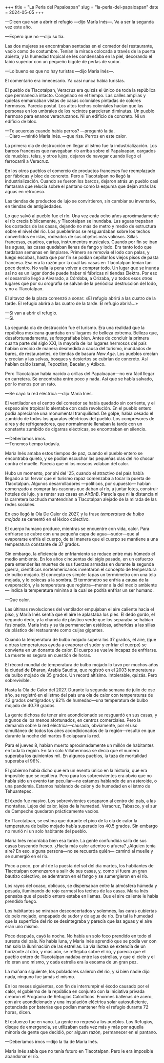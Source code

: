 +++
title = "La Perla del Papaloapan"
slug = "la-perla-del-papaloapan"
date = 2024-05-05
+++

​​—Dicen que van a abrir el refugio —dijo María Inés—. Va a ser la segunda vez este año.

—Espero que no —dijo su tía. 

Las dos mujeres se encontraban sentadas en el comedor del restaurante, vacío como de costumbre. Tenían la mirada colocada a través de la puerta abierta, y la humedad tropical se les condensaba en la piel, decorando el labio superior con un pequeño bigote de perlas de sudor.

—Lo bueno es que no hay turistas —dijo María Inés—. 

El comentario era innecesario. Ya casi nunca había turistas.

El pueblo de Tlacotalpan, Veracruz era quizás el único de toda la república que permanecía intacto. Congelado en el tiempo. Las calles amplias y quietas enmarcaban vistas de casas coloniales pintadas de colores hermosos. Parecía postal. Los altos techos coloniales hacían que las personas en los umbrales de los recintos parecieran diminutas. Un pueblo hermoso para enanos veracruzanos. Ni un edificio de concreto. Ni un edificio de bloc.

—Te acuerdas cuando había perros? —preguntó la tía.   
—Claro —mintió María Inés. —que risa. Perros en este calor.

La primera ola de destrucción en llegar al istmo fue la industrialización. Los barcos franceses que navegaban río arriba sobre el Papaloapan, cargados de muebles, telas, y otros lujos, dejaron de navegar cuando llegó el ferrocarril a Veracruz.

En los otros pueblos el comercio de productos franceses fue reemplazado por fábricas y bloc de concreto. Pero a Tlacotalpan no llegó la industrialización. Cuando se fueron los barcos, dejaron atrás un pueblo casi fantasma que relucía sobre el pantano como la espuma que dejan atrás las aguas en retroceso. 

Las tiendas de productos de lujo se convirtieron, sin cambiar su inventario, en tiendas de antigüedades.

Lo que salvó al pueblo fue el río. Una vez cada ocho años aproximadamente el río crecía bíblicamente, y Tlacotalpan se inundaba. Las aguas trepaban los costados de las casas, dejando no más de metro y medio de estructura sobre el nivel del río. Los pueblerinos se resguardaban sobre los techos convertidos en islas, rodeados de sus objetos más valiosos. Sillas francesas, cuadros, cartas, instrumentos musicales. Cuando por fin se iban las aguas, las casas quedaban llenas de fango y lodo. Era tanto lodo que tardaban semanas en limpiarse. Primero se removía el lodo con palas, y luego escobas, hasta que por fin se podían cepillar los viejos pisos de pasta francesa. Esa era la razón por la cual las casas en Tlacotalpan tenían tan poco dentro. No valía la pena volver a comprar todo. 
Un lugar que se inunda así no es un lugar donde puede haber ni fábricas ni tiendas Elektra. Por eso el desarrollo llegó a Alvarado, a Córdoba, a Orizaba, y a todos esos otros lugares que por su orografía se salvan de la periódica destrucción del lodo, y no a Tlacotalpan.

El altavoz de la plaza comenzó a sonar: «El refugio abrirá a las cuatro de la tarde. El refugio abrirá a las cuatro de la tarde. El refugio abrirá...»

—Sí van a abrir el refugio.  
—Sí.

La segunda ola de destrucción fue el turismo. Era una realidad que la república mexicana guardaba en sí lugares de belleza extrema. Belleza que, desafortunadamente, se fotografiaba bien. Antes de concluir la primera cuarta parte del siglo XXI, la mayoría de los lugares hermosos del país habían crecido de manera desmedida a causa del turismo, inundados de bares, de restaurantes, de tiendas de basura _New Age_. Los pueblos crecían y crecían y las selvas, bosques y desiertos se cubrían de concreto. Así habían caído Izamal, Tepoztlan, Bacalar, y Atlixco. 

Pero Tlacotalpan había nacido a orillas del Papaloapan—no era fácil llegar en carretera. Se encontraba entre poco y nada. Así que se había salvado, por lo menos por un rato.

—Se cayó la red eléctrica —dijo María Inés. 

El ventilador en el centro del comedor se había quedado sin corriente, y el espeso aire tropical lo alentaba con cada revolución. En el pueblo entero podía apreciarse una monumental tranquilidad. De golpe, había cesado el zumbido de todos los aparatos eléctricos del pueblo. Los compresores de aires y de refrigeradores, que normalmente llenaban la tarde con un constante zumbido de cigarras eléctricas, se encontraban en silencio.

—Deberíamos irnos.  
—Tenemos tiempo todavía.

María Inés amaba estos tiempos de paz, cuando el pueblo entero se encontraba quieto, y se podían escuchar las pequeñas olas del río chocar contra el muelle. Parecía que ni los moscos volaban del calor.

Hubo un momento, por ahí del '25, cuando el atractivo del país había llegado a tal fervor que el turismo rapaz comenzaba a tocar la puerta de Tlacotalpan. Algunos desarrolladores —políticos, por supuesto— habían comenzado a comprar las casonas que daban al río, a juntar lotes, construir hoteles de lujo, y a rentar sus casas en _AirBnB_. Parecía que ni la distancia ni la carretera bachuda mantendrían a Tlacotalpan alejado de la mirada de las redes sociales.

En eso llegó la Ola De Calor de 2027, y la frase _temperatura de bulbo mojado_ se cementó en el léxico colectivo. 

El cuerpo humano produce, mientras se encuentre con vida, calor. Para enfriarse se cubre con una pequeña capa de agua—sudor—que al evaporarse enfría el cuerpo, de tal manera que el cuerpo se mantiene a una temperatura constante de 37 grados.

Sin embargo, la eficiencia de enfriamiento se reduce entre más húmedo el medio ambiente. En los años cincuentas del siglo pasado, en un esfuerzo para entender las muertes de sus fuerzas armadas en durante la segunda guerra, científicos norteamericanos inventaron el concepto de temperatura de bulbo mojado. El concepto es simple: tapas un termómetro con una tela mojada, y lo colocas a la sombra. El termómetro se enfría a causa de la evaporación, y la temperatura que registra—menor a la del medio ambiente— indica la temperatura mínima a la cual se podría enfriar un ser humano.

—Que calor.

Las últimas revoluciones del ventilador empujaban el aire caliente hacia el piso, y María Inés sentía que el aire le aplastaba los pies. El dedo gordo, el segundo dedo, y la chancla de plástico verde que los separaba se habían fusionado. Maria Inés y su tía permanecían estáticas, adheridas a las sillas de plástico del restaurante como cuijas gigantes.

Cuando la temperatura de bulbo mojado supera los 37 grados, el aire, (que a otras temperaturas ayuda a evaporar el sudor y enfriar el cuerpo) se convierte en un donante de calor. El cuerpo se vuelve incapaz de enfriarse. La muerte es segura en cuestión de horas.

El récord mundial de temperatura de bulbo mojado lo tuvo por muchos años la ciudad de Dharan, Arabia Saudita, que registró en el 2003 temperaturas de bulbo mojado de 35 grados. Un record altísimo. Intolerable, quizás. Pero sobrevivible.

Hasta la Ola de Calor del 2027. Durante la segunda semana de julio de ese año, se registró en el istmo del país una ola de calor con temperaturas de 42 grados centígrados y 92% de humedad—una temperatura de bulbo mojado de 40.79 grados.

La gente dichosa de tener aire acondicionado se resguardó en sus casas, y algunos de los menos afortunados, en centros comerciales. Pero la demanda sobre la red eléctrica—causada, obviamente, por el uso simultáneo de todos los aires acondicionados de la región—resultó en que durante la noche del martes 6 colapsara la red. 

Para el jueves 8, habían muerto aproximadamente un millón de habitantes en toda la región. En tan solo Villahermosa se decía que el numero superaba los quinientos mil. En algunos pueblos, la taza de mortalidad superaba el 96%. 

El gobierno había dicho que era un evento único en la historia, que era imposible que se repitiera. Pero para los sobrevivientes era obvio que no había sido un evento tan peculiar—no estamos hablando de un asteroide, o una pandemia. Estamos hablando de calor y de humedad en el istmo de Tehuantepec.

El éxodo fue masivo. Los sobrevivientes escaparon al centro del país, a las montañas. Lejos del calor, lejos de la humedad. Veracruz, Tabasco, y el sur de Campeche quedaron prácticamente vacíos.

En Tlacotalpan, se estima que durante el pico de la ola de calor la temperatura de bulbo mojado había superado los 40.5 grados. Sin embargo no murió ni un solo habitante del pueblo. 

María Inés recordaba bien esa tarde. La gente confundida salía de sus casas buscando fresco. ¿Hacía más calor adentro o afuera? ¿Alguien tenía aire? En eso, alguna persona—no se recuerda quién— caminó al muelle y se sumergió en el río. 

Poco a poco, por ahí de la puesta del sol del día martes, los habitantes de Tlacotalpan comenzaron a salir de sus casas, y, como si fuera un gran bautizo colectivo, se adentraron en el fango y se sumergieron en el río.

Los rayos del ocaso, oblicuos, se dispersaban entre la atmósfera húmeda y pesada, iluminando de rojo carmesí los techos de las casas. María Inés pensaba que el pueblo entero estaba en llamas. Que el aire caliente le había prendido fuego.

Los habitantes se miraban desconcertados y solemnes, las caras cubiertas de pelo mojado, empapado de sudor y de agua de río. Era tal la humedad que la superficie del río se desintegraba y parecía que las aguas y el aire eran uno mismo.

Poco después, cayó la noche. No había un solo foco prendido en todo el sureste del país. No había luna, y María Inés aprendió que se podía ver con tan solo la iluminación de las estrellas. La vía láctea se extendía de un horizonte al otro, y más aún, se reflejaba sobre el río, y parecía que el pueblo entero de Tlacotalpan nadaba entre las estrellas, y que el cielo y el río eran uno mismo, y cada estrella era la escama de un gran pez.

La mañana siguiente, los pobladores salieron del río, y si bien nadie dijo nada, ninguno fue jamás el mismo.

En los meses siguientes, con fin de interrumpir el éxodo causado por el calor, el gobierno de la república en conjunto con la iniciativa privada crearon el Programa de Refugios Caloríficos. Enormes ballenas de acero, con aire acondicionado y una instalación eléctrica solar autosuficiente, potenciada por baterías que podían mantener frío el refugio durante 72 horas, dicen.

El esfuerzo fue en vano. La gente no regresó a los pueblos. Los Refugios, disque de emergencia, se utilizaban cada vez más y más por aquella minoría de gente que decidió, por alguan razón, permanecer en el pantano.

—Deberíamos irnos —dijo la tía de Maria Inés.

Maria Inés sabía que no tenía futuro en Tlacotalpan. Pero le era imposible abandonar el río.

